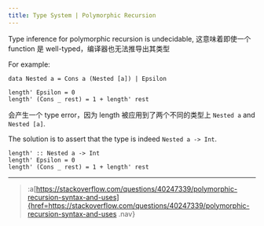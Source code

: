 ```yaml
---
title: Type System | Polymorphic Recursion
---
```


Type inference for polymorphic recursion is undecidable, 这意味着即使一个 function 是 well-typed，编译器也无法推导出其类型

For example:
```
data Nested a = Cons a (Nested [a]) | Epsilon

length' Epsilon = 0
length' (Cons _ rest) = 1 + length' rest
```
会产生一个 type error，因为 length 被应用到了两个不同的类型上 `Nested a` and `Nested [a]`.

The solution is to assert that the type is indeed `Nested a -> Int`.
```
length' :: Nested a -> Int
length' Epsilon = 0
length' (Cons _ rest) = 1 + length' rest
```

---

> :a[https://stackoverflow.com/questions/40247339/polymorphic-recursion-syntax-and-uses]{href=https://stackoverflow.com/questions/40247339/polymorphic-recursion-syntax-and-uses .nav}
